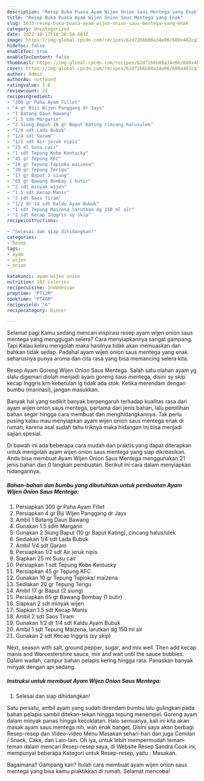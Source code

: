 ```yaml
---
description: "Resep Buka Puasa Ayam Wijen Onion Saus Mentega yang Enak"
title: "Resep Buka Puasa Ayam Wijen Onion Saus Mentega yang Enak"
slug: 1633-resep-buka-puasa-ayam-wijen-onion-saus-mentega-yang-enak
category: Uncategorized
date: 2022-10-17T10:36:54.683Z
image: https://img-global.cpcdn.com/recipes/62d7266b88a34e06/680x482cq70/ayam-wijen-onion-saus-mentega-foto-resep-utama.jpg
hideToc: false
enableToc: true
enableTocContent: false
thumbnail: https://img-global.cpcdn.com/recipes/62d7266b88a34e06/680x482cq70/ayam-wijen-onion-saus-mentega-foto-resep-utama.jpg
cover: https://img-global.cpcdn.com/recipes/62d7266b88a34e06/680x482cq70/ayam-wijen-onion-saus-mentega-foto-resep-utama.jpg
author: Admin
authorAv: notfound
ratingvalue: 3.8
reviewcount: 24
recipeingredient:
- "300 gr Paha Ayam Fillet"
- "4 gr Biji Wijen Panggang dr Jays"
- "1 Batang Daun Bawang"
- "1.5 sdm Margarin"
- "2 Siung Baput 10 gr Baput Kating cincang halusulek"
- "1/4 sdt Lada Bubuk"
- "1/4 sdt Garam"
- "1/2 sdt Air jeruk nipis"
- "25 ml Susu cair"
- "1 sdt Tepung Kobe Kentucky"
- "45 gr Tepung KFC"
- "10 gr Tepung Tapioka maizena"
- "20 gr Tepung Terigu"
- "17 gr Baput 2 siung"
- "65 gr Bawang Bombay 1 butir"
- "2 sdt minyak wijen"
- "1.5 sdt Kecap Manis"
- "2 sdt Saos Tiram"
- "1/2 dr 14 sdt Kaldu Ayam Bubuk"
- "1 sdt Tepung Maizena larutkan dg 150 ml air"
- "2 sdt Kecap Inggris sy skip"
recipeinstructions:

- "Selesai dan siap dihidangkan!"
categories:
- Resep
tags:
- ayam
- wijen
- onion

katakunci: ayam wijen onion 
nutrition: 192 calories
recipecuisine: Indonesian
preptime: "PT12M"
cooktime: "PT46M"
recipeyield: "4"
recipecategory: Dinner

---
```



Selamat pagi Kamu sedang mencari inspirasi resep ayam wijen onion saus mentega yang menggugah selera? Cara menyiapkannya sangat gampang. Tapi Kalau keliru mengolah maka hasilnya tidak akan memuaskan dan bahkan tidak sedap. Padahal ayam wijen onion saus mentega yang enak seharusnya punya aroma dan cita rasa yang bisa memancing selera kita.


Resep Ayam Goreng Wijen Onion Saus Mentega. Salah satu olahan ayam yg slalu digemari diolah menjadi ayam goreng saus mentega, disini sy skip kecap Inggris krn kebetulan lg tidak ada stok. Ketika merendam dengan bumbu (marinasi), jangan masukkan.

Banyak hal yang sedikit banyak berpengaruh terhadap kualitas rasa dari ayam wijen onion saus mentega, pertama dari jenis bahan, lalu pemilihan bahan segar hingga cara membuat dan menghidangkannya. Tak perlu pusing kalau mau menyiapkan ayam wijen onion saus mentega enak di rumah, karena asal sudah tahu triknya maka hidangan ini bisa menjadi sajian spesial.


Di bawah ini ada beberapa cara mudah dan praktis yang dapat diterapkan untuk mengolah ayam wijen onion saus mentega yang siap dikreasikan. Anda bisa membuat Ayam Wijen Onion Saus Mentega menggunakan 21 jenis bahan dan 0 langkah pembuatan. Berikut ini cara dalam menyiapkan hidangannya.

<!--inarticleads1-->

##### Bahan-bahan dan bumbu yang dibutuhkan untuk pembuatan Ayam Wijen Onion Saus Mentega:

1. Persiapkan 300 gr Paha Ayam Fillet
1. Persiapkan 4 gr Biji Wijen Panggang dr Jays
1. Ambil 1 Batang Daun Bawang
1. Gunakan 1.5 sdm Margarin
1. Gunakan 2 Siung Baput (10 gr Baput Kating), cincang halus/ulek
1. Sediakan 1/4 sdt Lada Bubuk
1. Ambil 1/4 sdt Garam
1. Persiapkan 1/2 sdt Air jeruk nipis
1. Siapkan 25 ml Susu cair
1. Persiapkan 1 sdt Tepung Kobe Kentucky
1. Persiapkan 45 gr Tepung KFC
1. Gunakan 10 gr Tepung Tapioka/ maizena
1. Sediakan 20 gr Tepung Terigu
1. Ambil 17 gr Baput (2 siung)
1. Persiapkan 65 gr Bawang Bombay (1 butir)
1. Siapkan 2 sdt minyak wijen
1. Siapkan 1.5 sdt Kecap Manis
1. Ambil 2 sdt Saos Tiram
1. Gunakan 1/2 dr 1/4 sdt Kaldu Ayam Bubuk
1. Ambil 1 sdt Tepung Maizena, larutkan dg 150 ml air
1. Gunakan 2 sdt Kecap Inggris (sy skip)


Next, season with salt, ground pepper, sugar, and mix well. Then add kecap manis and Worcestershire sauce, mix and wait until the sauce bubbles. Dalam wadah, campur bahan pelapis kering hingga rata. Panaskan banyak minyak dengan api sedang. 

<!--inarticleads2-->

##### Instruksi untuk membuat Ayam Wijen Onion Saus Mentega:


1. Selesai dan siap dihidangkan!

Satu persatu, ambil ayam yang sudah direndam bumbu lalu gulingkan pada bahan pelapis sambil ditekan-tekan hingga tepung menempel. Goreng ayam dalam minyak panas hingga kecoklatan. Halo semuanya, kali ini kita akan masak ayam saus mentega nih, wah enak banget. Disini saya akan berbagi Resep-resep dan Video-video Menu Masakan sehari-hari dan juga Cemilan / Snack, Cake, dan Lain-lain. Oh iya, untuk lebih mempermudah teman-teman dalam mencari Resep-resep saya, di Website Resep Sandra Cook ini, mempunyai beberapa Kategori untuk Resep-resep, yaitu : Masakan. 

Bagaimana? Gampang kan? Itulah cara membuat ayam wijen onion saus mentega yang bisa kamu praktikkan di rumah. Selamat mencoba!
